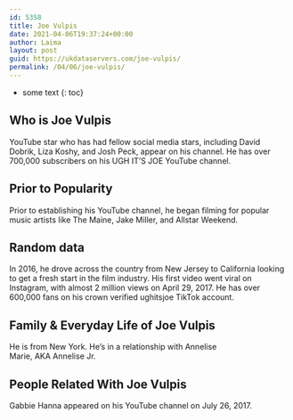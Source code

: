 ```yaml
---
id: 5358
title: Joe Vulpis
date: 2021-04-06T19:37:24+00:00
author: Laima
layout: post
guid: https://ukdataservers.com/joe-vulpis/
permalink: /04/06/joe-vulpis/
---
```


* some text
{: toc}


## Who is Joe Vulpis
                  
                  
                  
YouTube star who has had fellow social media stars, including David Dobrik, Liza Koshy, and Josh Peck, appear on his channel. He has over 700,000 subscribers on his UGH IT&#8217;S JOE YouTube channel. 
                  
              
            
              
            
                
                
                
## Prior to Popularity
                  
                  
                  
Prior to establishing his YouTube channel, he began filming for popular music artists like The Maine, Jake Miller, and Allstar Weekend.
                  
              
            
              
            
                
                
                
## Random data
                  
                  
                  
In 2016, he drove across the country from New Jersey to California looking to get a fresh start in the film industry. His first video went viral on Instagram, with almost 2 million views on April 29, 2017. He has over 600,000 fans on his crown verified ughitsjoe TikTok account.
                  
              
            
              
            
                
                
                
## Family & Everyday Life of Joe Vulpis
                  
                  
                  
He is from New York. He&#8217;s in a relationship with Annelise Marie, AKA Annelise Jr.
                  
              
            
              
            
                
                
                
## People Related With Joe Vulpis
                  
                  
                  
Gabbie Hanna appeared on his YouTube channel on July 26, 2017.  
                  
              
            
              
            
                
              
            
              
              
            
            
              
            
          
          
          
